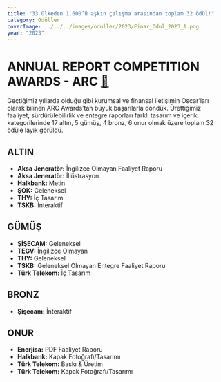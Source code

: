 ```yaml
---
title: "33 ülkeden 1.600’ü aşkın çalışma arasından toplam 32 ödül!"
category: Ödüller
coverImage: ../../../images/oduller/2023/Finar_Odul_2023_1.png
year: "2023"
---
```


# ANNUAL REPORT COMPETITION AWARDS - ARC [🔗](/oduller/arc-awards/)

Geçtiğimiz yıllarda olduğu gibi kurumsal ve finansal iletişimin Oscar’ları olarak bilinen ARC Awards’tan büyük başarılarla döndük. Ürettiğimiz faaliyet, sürdürülebilirlik ve entegre raporları farklı tasarım ve içerik kategorilerinde 17 altın, 5 gümüş, 4 bronz, 6 onur olmak üzere toplam 32 ödüle layık görüldü.

## ALTIN

- **Aksa Jeneratör:** İngilizce Olmayan Faaliyet Raporu
- **Aksa Jeneratör:** İllüstrasyon
- **Halkbank:** Metin
- **ŞOK:** Geleneksel
- **THY:** İç Tasarım
- **TSKB:** İnteraktif

## GÜMÜŞ

- **ŞİŞECAM:** Geleneksel
- **TEGV:** İngilizce Olmayan
- **THY:** Geleneksel
- **TSKB:** Geleneksel Olmayan Entegre Faaliyet Raporu
- **Türk Telekom:** İç Tasarım

## BRONZ

- **Şişecam:** İnteraktif

## ONUR

- **Enerjisa:** PDF Faaliyet Raporu
- **Halkbank:** Kapak Fotoğrafı/Tasarımı
- **Türk Telekom:** Baskı & Üretim
- **Türk Telekom:** Kapak Fotoğrafı/Tasarımı
